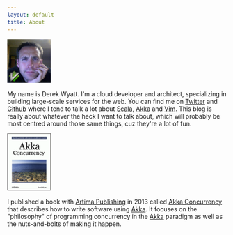```yaml
---
layout: default
title: About
---
```


<img src="/images/avatar.png" class="right" width="100"/>

My name is Derek Wyatt. I'm a cloud developer and architect, specializing in building large-scale services for the web.  You can find me on [Twitter][1] and [Github][2] where I tend to talk a lot about [Scala][3], [Akka][4] and [Vim][5].  This blog is really about whatever the heck I want to talk about, which will probably be most centred around those same things, cuz they're a lot of fun.

<a href="http://www.artima.com/shop/akka_concurrency" target="_blank">
<img src="/images/akka-concurrency.png" border="0" class="left" width="100" alt="Akka Concurrency Book Cover" />
</a>

I published a book with [Artima Publishing][6] in 2013 called [Akka Concurrency][7] that describes how to write software using [Akka][4].  It focuses on the "philosophy" of programming concurrency in the [Akka][4] paradigm as well as the nuts-and-bolts of making it happen.

  [1]: http://twitter.com/derekwyatt "Twitter"
  [2]: http://github.com/derekwyatt "Github"
  [3]: http://scala-lang.org "Scala"
  [4]: http://akka.io "Akka"
  [5]: http://www.vim.org "Vim"
  [6]: http://www.artima.com/shop/catalog "Artima Publishing"
  [7]: http://www.artima.com/shop/akka_concurrency "Akka Concurrency"
